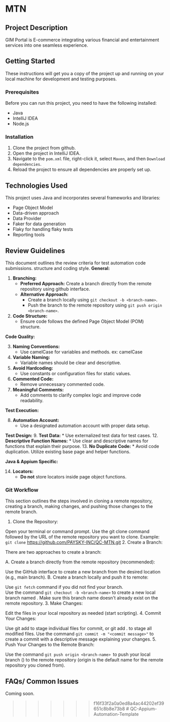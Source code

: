 # MTN

## Project Description

GIM Portal is E-commerce integrating various financial and entertainment services into one seamless experience.

## Getting Started

These instructions will get you a copy of the project up and running on your local machine for development and testing purposes.

### Prerequisites

Before you can run this project, you need to have the following installed:
- Java
- IntelliJ IDEA
- Node.js

### Installation

1. Clone the project from github.
2. Open the project in IntelliJ IDEA.
3. Navigate to the `pom.xml` file, right-click it, select `Maven`, and then `Download dependencies`.
4. Reload the project to ensure all dependencies are properly set up.

## Technologies Used

This project uses Java and incorporates several frameworks and libraries:
- Page Object Model
- Data-driven approach
- Data Provider
- Faker for data generation
- Flaky for handling flaky tests
- Reporting tools

## Review Guidelines

This document outlines the review criteria for test automation code submissions.
structure and coding style.
**General:**

1. **Branching:**
    * **Preferred Approach:** Create a branch directly from the remote repository using github interface.
    * **Alternative Approach:**
        * Create a branch locally using `git checkout -b <branch-name>`.
        * Push the branch to the remote repository using `git push origin <branch-name>`.
2. **Code Structure:**
    * Ensure code follows the defined Page Object Model (POM) structure.

**Code Quality:**

3. **Naming Conventions:**
    * Use camelCase for variables and methods. ex: camelCase
4. **Variable Naming:**
    * Variable names should be clear and descriptive.
5. **Avoid Hardcoding:**
    * Use constants or configuration files for static values.
6. **Commented Code:**
    * Remove unnecessary commented code.
7. **Meaningful Comments:**
    * Add comments to clarify complex logic and improve code readability.

**Test Execution:**

8. **Automation Account:**
    * Use a designated automation account with proper data setup.

**Test Design:**
9. **Test Data:**
    * Use externalized test data for test cases.
12. **Descriptive Function Names:**
    * Use clear and descriptive names for functions that explain their purpose.
13. **No Duplicate Code:**
    * Avoid code duplication. Utilize existing base page and helper functions.

**Java & Appium Specific:**

14. **Locators:**
    * **Do not** store locators inside page object functions.

### Git Workflow
This section outlines the steps involved in cloning a remote repository, creating a branch, making changes, and pushing those changes to the remote branch.
1. Clone the Repository:

Open your terminal or command prompt.
Use the git clone command followed by the URL of the remote repository you want to clone.
Example: `git clone` https://github.com/PAYSKY-INC/QC-MTN.git
2. Create a Branch:

There are two approaches to create a branch:

A. Create a branch directly from the remote repository (recommended):

Use the GitHub  interface to create a new branch from the desired location (e.g., main branch).
B. Create a branch locally and push it to remote:

Use `git fetch` command  if you did not find your branch.  
Use the command `git checkout -b <branch-name>` to create a new local branch named <branch-name>.
Make sure this branch name doesn't already exist on the remote repository.
3. Make Changes:

Edit the files in your local repository as needed (start scripting).
4. Commit Your Changes:

Use git add <filename> to stage individual files for commit, or git add . to stage all modified files.
Use the command `git commit -m "<commit message>"` to create a commit with a descriptive message explaining your changes.
5. Push Your Changes to the Remote Branch:

Use the command `git push origin <branch-name> `to push your local branch (<branch-name>) to the remote repository (origin is the default name for the remote repository you cloned from).

## FAQs/ Common Issues
Coming soon.
>>>>>>> f16f33f2a0a0ed8a4ac44202ef39651c8b8e73b8
#   Q C - A p p i u m - A u t o m a t i o n - T e m p l a t e 
 
 